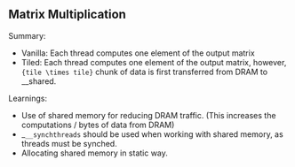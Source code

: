 ## Matrix Multiplication

Summary:
- Vanilla: Each thread computes one element of the output matrix
- Tiled: Each thread computes one element of the output matrix, however, `{tile \times tile}`
  chunk of data is first transferred from DRAM to __shared.

Learnings:
- Use of shared memory for reducing DRAM traffic. (This increases the computations / bytes of data from DRAM)
- _`__synchthreads` should be used when working with shared memory, as threads must be synched.
- Allocating shared memory in static way.
